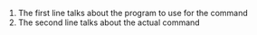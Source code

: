 1. The first line talks about the program to use for the command
2. The second line talks about the actual command
